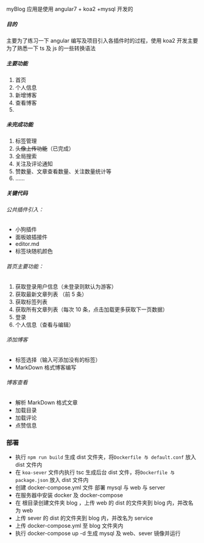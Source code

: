 myBlog 应用是使用 angular7 + koa2 +mysql 开发的

##### 目的

主要为了练习一下 angular 编写及项目引入各插件时的过程，使用 koa2 开发主要为了熟悉一下 ts 及 js 的一些转换语法

##### 主要功能

1. 首页
2. 个人信息
3. 新增博客
4. 查看博客
5.

##### 未完成功能

1. 标签管理
2. ~~头像上传功能~~（已完成）
3. 全局搜索
4. 关注及评论通知
5. 赞数量、文章查看数量、关注数量统计等
6. ……

##### 关键代码

###### 公共插件引入：

- 小狗插件
- 面板娘插接件
- editor.md
- 标签块随机颜色

###### 首页主要功能：

1. 获取登录用户信息（未登录则默认为游客）
2. 获取最新文章列表 （前 5 条）
3. 获取标签列表
4. 获取所有文章列表（每次 10 条，点击加载更多获取下一页数据）
5. 登录
6. 个人信息（查看与编辑）

###### 添加博客

- 标签选择（输入可添加没有的标签）
- MarkDown 格式博客编写

###### 博客查看

- 解析 MarkDown 格式文章
- 加载目录
- 加载评论
- 点赞信息

### 部署

- 执行 `npm run build` 生成 dist 文件夹，将`Dockerfile 与 default.conf` 放入 dist 文件内
- 在 `koa-sever` 文件内执行 tsc 生成后台 dist 文件，将`Dockerfile 与 package.json` 放入 dist 文件内
- 创建 docker-compose.yml 文件 部署 mysql 与 web 与 server
- 在服务器中安装 docker 及 docker-compose
- 在 根目录创建文件夹 blog ，上传 web 的 dist 的文件夹到 blog 内，并改名为 web
- 上传 sever 的 dist 的文件夹到 blog 内，并改名为 service
- 上传 docker-compose.yml 至 blog 文件夹内
- 执行 docker-compose up -d 生成 mysql 及 web、sever 镜像并运行
